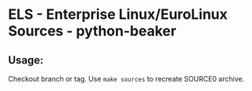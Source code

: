# ELS - Enterprise Linux/EuroLinux Sources - python-beaker
 
## Usage:
  Checkout branch or tag. Use `make sources` to recreate  SOURCE0 archive.
